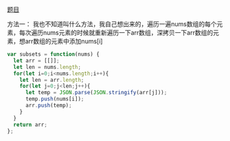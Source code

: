 [题目](https://leetcode.cn/problems/subsets/)

方法一：
我也不知道叫什么方法，我自己想出来的，遍历一遍nums数组的每个元素，每次遍历nums元素的时候就重新遍历一下arr数组，深拷贝一下arr数组的元素，想arr数组的元素中添加nums[i]
```js
var subsets = function(nums) {
  let arr = [[]];
  let len = nums.length;
  for(let i=0;i<nums.length;i++){
    let len = arr.length;
    for(let j=0;j<len;j++){
      let temp = JSON.parse(JSON.stringify(arr[j]));
      temp.push(nums[i]);
      arr.push(temp);
    }
  }
  return arr;
};
```